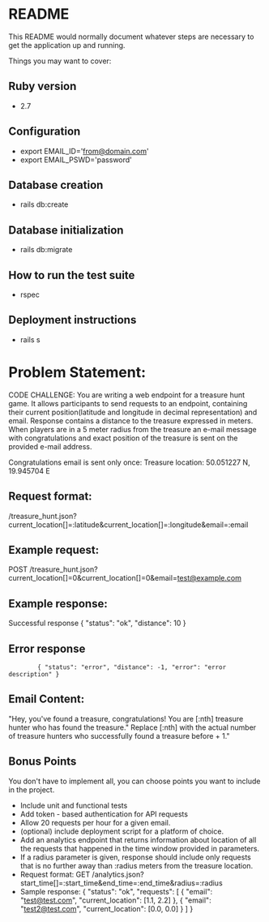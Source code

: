 # README

This README would normally document whatever steps are necessary to get the
application up and running.

Things you may want to cover:

## Ruby version
 - 2.7

## Configuration
 - export EMAIL_ID='from@domain.com'
 - export EMAIL_PSWD='password'

## Database creation
 - rails db:create

## Database initialization
 - rails db:migrate

## How to run the test suite
 - rspec

## Deployment instructions
 - rails s

# Problem Statement:
CODE CHALLENGE:
You are writing a web endpoint for a treasure hunt game. It allows participants to send requests to an endpoint, containing their current position(latitude and longitude in decimal representation) and email. Response contains a distance to the treasure expressed in meters. When players are in a 5 meter radius from the treasure an e-mail message with congratulations and exact position of the treasure is sent on the provided e-mail address.

Congratulations email is sent only once:
Treasure location: 50.051227 N, 19.945704 E

## Request format:
/treasure_hunt.json?current_location[]=:latitude&current_location[]=:longitude&email=:email

## Example request:
POST /treasure_hunt.json?current_location[]=0&current_location[]=0&email=test@example.com

## Example response:
Successful response
            { "status": "ok", "distance": 10  }

## Error response
            { "status": "error", "distance": -1, "error": "error description" } 

## Email Content: 
"Hey, you've found a treasure, congratulations!
You are [:nth] treasure hunter who has found the treasure." Replace [:nth] with the actual number of treasure hunters who successfully found a treasure before + 1."

## Bonus Points
You don't have to implement all, you can choose points you want to include in the project.
* Include unit and functional tests
* Add token - based authentication for API requests
* Allow 20 requests per hour for a given email.
* (optional) include deployment script for a platform of choice.
* Add an analytics endpoint that returns information about location of all the requests that happened in the time window provided in parameters.
* If a radius parameter is given, response should include only requests that is no further away than :radius meters from the treasure location. 
* Request format: GET /analytics.json?start_time[]=:start_time&end_time=:end_time&radius=:radius 
* Sample response: { "status": "ok", "requests": [ { "email": "test@test.com", "current_location": [1.1, 2.2] }, { "email": "test2@test.com", "current_location": [0.0, 0.0] } ] }

